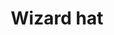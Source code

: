 ---
layout: item
title: Wizard hat
item-id: 1017
datatable: true
id: 1017
name: "Wizard hat"
monsters:
  - id: 510
    name: "Dark wizard"
    combat_level: 20
    wiki_url: "https://oldschool.runescape.wiki/w/Dark_wizard#Level_20"
    drops:
      - quantity: "1"
        noted: false
        rarity: 0.046875
      - quantity: "1"
        noted: false
        rarity: 0.046875
    image: "https://oldschool.runescape.wiki/images/b/b4/Dark_wizard.png?ee7b6"
  - id: 512
    name: "Dark wizard"
    combat_level: 7
    wiki_url: "https://oldschool.runescape.wiki/w/Dark_wizard#Level_7"
    drops:
      - quantity: "1"
        noted: false
        rarity: 0.046875
      - quantity: "1"
        noted: false
        rarity: 0.046875
    image: "https://oldschool.runescape.wiki/images/b/b4/Dark_wizard.png?ee7b6"
---